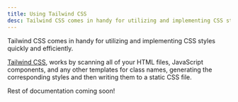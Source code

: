 ```yaml
---
title: Using Tailwind CSS
desc: Tailwind CSS comes in handy for utilizing and implementing CSS styles quickly and efficiently.
---
```


Tailwind CSS comes in handy for utilizing and implementing CSS styles quickly and efficiently.

[Tailwind CSS](https://tailwindcss.com/), works by scanning all of your HTML files, JavaScript components, and any other templates for class names, generating the corresponding styles and then writing them to a static CSS file.

Rest of documentation coming soon!
